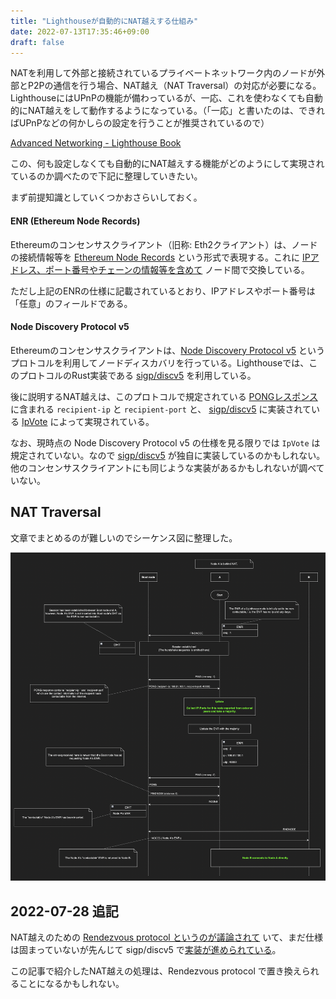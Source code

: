 ```yaml
---
title: "Lighthouseが自動的にNAT越えする仕組み"
date: 2022-07-13T17:35:46+09:00
draft: false
---
```


NATを利用して外部と接続されているプライベートネットワーク内のノードが外部とP2Pの通信を行う場合、NAT越え（NAT Traversal）の対応が必要になる。LighthouseにはUPnPの機能が備わっているが、一応、これを使わなくても自動的にNAT越えをして動作するようになっている。（「一応」と書いたのは、できればUPnPなどの何かしらの設定を行うことが推奨されているので）

<!--more-->

[Advanced Networking - Lighthouse Book](https://lighthouse-book.sigmaprime.io/advanced_networking.html#nat-traversal-port-forwarding)

この、何も設定しなくても自動的にNAT越えする機能がどのようにして実現されているのか調べたので下記に整理していきたい。

まず前提知識としていくつかおさらいしておく。

#### ENR (Ethereum Node Records)

Ethereumのコンセンサスクライアント（旧称: Eth2クライアント）は、ノードの接続情報等を [Ethereum Node Records](https://github.com/ethereum/devp2p/blob/master/enr.md) という形式で表現する。これに [IPアドレス、ポート番号やチェーンの情報等を含めて](https://github.com/ethereum/consensus-specs/blob/dev/specs/phase0/p2p-interface.md#enr-structure) ノード間で交換している。

ただし上記のENRの仕様に記載されているとおり、IPアドレスやポート番号は「任意」のフィールドである。

#### Node Discovery Protocol v5

Ethereumのコンセンサスクライアントは、[Node Discovery Protocol v5](https://github.com/ethereum/devp2p/blob/master/discv5/discv5.md) というプロトコルを利用してノードディスカバリを行っている。Lighthouseでは、このプロトコルのRust実装である [sigp/discv5](https://github.com/sigp/discv5) を利用している。

後に説明するNAT越えは、このプロトコルで規定されている [PONGレスポンス](https://github.com/ethereum/devp2p/blob/master/discv5/discv5-wire.md#pong-response-0x02) に含まれる `recipient-ip` と `recipient-port` と、 [sigp/discv5](https://github.com/sigp/discv5) に実装されている [IpVote](https://github.com/sigp/discv5/blob/559227b4e62f5113934b8c99cf1355bbb83a6f93/src/service/ip_vote.rs#L10) によって実現されている。

なお、現時点の Node Discovery Protocol v5 の仕様を見る限りでは `IpVote` は規定されていない。なので [sigp/discv5](https://github.com/sigp/discv5) が独自に実装しているのかもしれない。他のコンセンサスクライアントにも同じような実装があるかもしれないが調べていない。

## NAT Traversal

文章でまとめるのが難しいのでシーケンス図に整理した。

<a href="/post/lighthouse-behind-nat.png" target="_blank">![lighthouse-behind-nat.png](/post/lighthouse-behind-nat.png)</a>

## 2022-07-28 追記

NAT越えのための [Rendezvous protocol というのが議論されて](https://github.com/ethereum/devp2p/issues/207) いて、まだ仕様は固まっていないが先んじて sigp/discv5 で[実装が進められている](https://github.com/sigp/discv5/pull/134)。

この記事で紹介したNAT越えの処理は、Rendezvous protocol で置き換えられることになるかもしれない。


